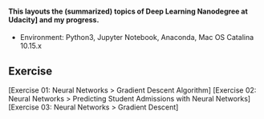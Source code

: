 #### This layouts the (summarized) topics of Deep Learning Nanodegree at Udacity] and my progress.

* Environment: Python3, Jupyter Notebook, Anaconda, Mac OS Catalina 10.15.x

## Exercise
[Exercise 01: Neural Networks > Gradient Descent Algorithm]
[Exercise 02: Neural Networks > Predicting Student Admissions with Neural Networks]
[Exercise 03: Neural Networks > Gradient Descent]
